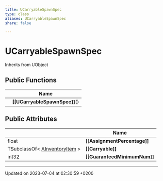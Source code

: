 ```yaml
---
title: UCarryableSpawnSpec
type: class
aliases: UCarryableSpawnSpec
share: false

---
```


# UCarryableSpawnSpec





Inherits from UObject

## Public Functions

|                | Name           |
| -------------- | -------------- |
| | **[[UCarryableSpawnSpec]]**() |

## Public Attributes

|                | Name           |
| -------------- | -------------- |
| float | **[[AssignmentPercentage]]**  |
| TSubclassOf< [AInventoryItem](/docs/SDK/Source/Classes/classAInventoryItem.md) > | **[[Carryable]]**  |
| int32 | **[[GuaranteedMinimumNum]]**  |

-------------------------------

Updated on 2023-07-04 at 02:30:59 +0200